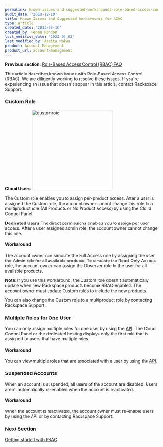 ```yaml
---
permalink: known-issues-and-suggested-workarounds-role-based-access-control-rbac
audit_date: '2018-12-10'
title: Known Issues and Suggested Workarounds for RBAC
type: article
created_date: '2013-08-16'
created_by: Renee Rendon
last_modified_date: '2022-08-02'
last_modified_by: Asmita Nakwa
product: Account Management
product_url: account-management
---
```


**Previous section**: [Role-Based Access Control (RBAC) FAQ](/support/how-to/faq-role-based-access-control-rbac)

This article describes known issues with Role-Based Access Control (RBAC). We are diligently working to resolve these issues. If you're experiencing an issue that doesn't appear in this article, contact Rackspace Support.

### Custom Role
**Cloud Users**
<img width="265" alt="customrole" src="/support/how-to/known-issues-and-suggested-workarounds-role-based-access-control-rbac/customrole.png">

The Custom role enables you to assign per-product access. After a user is assigned the Custom role, the account owner cannot change this role to a multiproduct role (All Products or No Product Access) by using the Cloud Control Panel.

**Dedicated Users**
The direct permissions enables you to assign per user access. After a user assigned admin role, the account owner cannot change this role.

#### **Workaround**

The account owner can simulate the Full Access role by assigning the user the Admin role for all available products. To simulate the Read-Only Access role, the account owner can assign the Observer role to the user for all available products.

**Note**: If you use this workaround, the Custom role doesn't automatically update when new Rackspace products become RBAC-enabled. The account owner must update Custom roles to include the new products.

You can also change the Custom role to a multiproduct role by contacting Rackspace Support.

### Multiple Roles for One User

You can only assign multiple roles for one user by using the [API](https://docs.rackspace.com/docs/). The Cloud Control Panel or the dedicated hosting displays only the first role that is assigned to users that have multiple roles.

#### Workaround

You can view multiple roles that are associated with a user by using the [API](https://docs.rackspace.com/docs/).

### Suspended Accounts

When an account is suspended, all users of the account are disabled. Users aren't automatically re-enabled when the account is reactivated.

#### Workaround

When the account is reactivated, the account owner must re-enable users by using the API or by contacting Rackspace Support.

### Next Section
[Getting started with RBAC](/support/how-to/getting-started-with-role-based-access-control-rbac)
